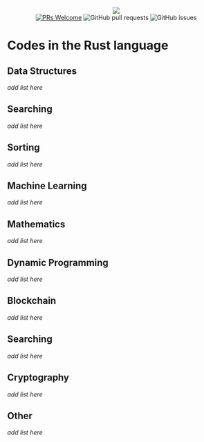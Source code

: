 <p align="center">
    <img src="https://i.imgur.com/rwEgByj.png"><br>
    <a href="http://makeapullrequest.com" target="_blank"><img src="https://img.shields.io/badge/PRs-welcome-brightgreen.svg?style=flat" alt="PRs Welcome"></a>
    <img alt="GitHub pull requests" src="https://img.shields.io/github/issues-pr/CodeOGame/coding-expert">
    <img alt="GitHub issues" src="https://img.shields.io/github/issues/CodeOGame/coding-expert">
</p>

# Codes in the Rust language

## Data Structures
_add list here_

## Searching
_add list here_

## Sorting
_add list here_

## Machine Learning
_add list here_
   
## Mathematics
_add list here_

## Dynamic Programming
_add list here_

## Blockchain
_add list here_

## Searching
_add list here_

## Cryptography
_add list here_

## Other
_add list here_
